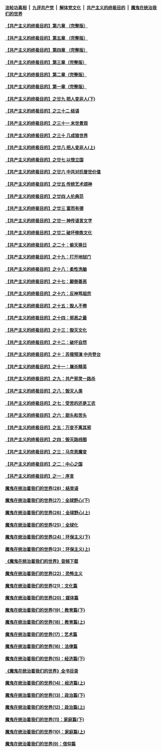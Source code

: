 

####  [法轮功真相](../../../../basic/blob/master/README.md?t=07071731) &nbsp;|&nbsp; [九评共产党](../../../../9ping.md/blob/master/README.md?t=07071731) &nbsp;|&nbsp; [解体党文化](../../../../jtdwh.md/blob/master/README.md?t=07071731)  &nbsp;|&nbsp; [共产主义的终极目的](../../../../gczydzjmd.md/blob/master/README.md?t=07071731) &nbsp;|&nbsp; [魔鬼在统治我们的世界](../../../../mgztzwmdsj.md/blob/master/README.md?t=07071731) 

#### [【共产主义的终极目的】第六章 （完整版）](../pages/nsc422/n11428913.md?t=07071731) 

#### [【共产主义的终极目的】第五章 （完整版）](../pages/nsc422/n11428912.md?t=07071731) 

#### [【共产主义的终极目的】第四章 （完整版）](../pages/nsc422/n11428907.md?t=07071731) 

#### [【共产主义的终极目的】第三章（完整版）](../pages/nsc422/n11428848.md?t=07071731) 

#### [【共产主义的终极目的】第二章（完整版）](../pages/nsc422/n11428831.md?t=07071731) 

#### [【共产主义的终极目的】第一章（完整版）](../pages/nsc422/n11417651.md?t=07071731) 

#### [【共产主义的终极目的】之廿九 把人变非人(下)](../pages/nsc422/n11344140.md?t=07071731) 

#### [【共产主义的终极目的】之三十二 结语](../pages/nsc422/n11360535.md?t=07071731) 

#### [【共产主义的终极目的】之三十一 末世景观](../pages/nsc422/n11351129.md?t=07071731) 

#### [【共产主义的终极目的】之三十 几成狼世界](../pages/nsc422/n11348280.md?t=07071731) 

#### [【共产主义的终极目的】之廿八 把人变非人(上)](../pages/nsc422/n11340492.md?t=07071731) 

#### [【共产主义的终极目的】之廿七 以恨立国](../pages/nsc422/n11336944.md?t=07071731) 

#### [【共产主义的终极目的】之廿六 中共对抗普世价值](../pages/nsc422/n11324785.md?t=07071731) 

#### [【共产主义的终极目的】之廿五 传统艺术颂神](../pages/nsc422/n11296396.md?t=07071731) 

#### [【共产主义的终极目的】之廿四 人伦典范](../pages/nsc422/n11296397.md?t=07071731) 

#### [【共产主义的终极目的】之廿三 富而有德](../pages/nsc422/n11283598.md?t=07071731) 

#### [【共产主义的终极目的】之廿一 神传语言文字](../pages/nsc422/n11263265.md?t=07071731) 

#### [【共产主义的终极目的】之廿二 破坏修炼文化](../pages/nsc422/n11245728.md?t=07071731) 

#### [【共产主义的终极目的】之二十：偷天换日](../pages/nsc422/n11238846.md?t=07071731) 

#### [【共产主义的终极目的】之十九：打开地狱门](../pages/nsc422/n11206376.md?t=07071731) 

#### [【共产主义的终极目的】之十八：柔性洗脑](../pages/nsc422/n11199994.md?t=07071731) 

#### [【共产主义的终极目的】之十七：颠倒善恶](../pages/nsc422/n11179782.md?t=07071731) 

#### [【共产主义的终极目的】之十六：反神骂祖宗](../pages/nsc422/n11166798.md?t=07071731) 

#### [【共产主义的终极目的】之十五：毁人不倦](../pages/nsc422/n11166792.md?t=07071731) 

#### [【共产主义的终极目的】之十四：邪恶之最](../pages/nsc422/n11150249.md?t=07071731) 

#### [【共产主义的终极目的】之十三：毁灭文化](../pages/nsc422/n11135227.md?t=07071731) 

#### [【共产主义的终极目的】之十二：破坏自然](../pages/nsc422/n11135214.md?t=07071731) 

#### [【共产主义的终极目的】之十：苏俄预演 中共登台](../pages/nsc422/n11118424.md?t=07071731) 

#### [【共产主义的终极目的】之十一：屠杀精英](../pages/nsc422/n11118442.md?t=07071731) 

#### [【共产主义的终极目的】之九：共产邪灵一路杀](../pages/nsc422/n11114139.md?t=07071731) 

#### [【共产主义的终极目的】之八：毁灭人类](../pages/nsc422/n11108503.md?t=07071731) 

#### [【共产主义的终极目的】之七：受苦的还是工农](../pages/nsc422/n11101809.md?t=07071731) 

#### [【共产主义的终极目的】之六：甜头和苦头](../pages/nsc422/n11096971.md?t=07071731) 

#### [【共产主义的终极目的】之五：万变不离其邪](../pages/nsc422/n11091285.md?t=07071731) 

#### [【共产主义的终极目的】之四：毁灭路线图](../pages/nsc422/n11086284.md?t=07071731) 

#### [【共产主义的终极目的】之三：马克思魔变](../pages/nsc422/n11061941.md?t=07071731) 

#### [【共产主义的终极目的】之二：中心之国](../pages/nsc422/n11047728.md?t=07071731) 

#### [【共产主义的终极目的】之一：序言](../pages/nsc422/n11086077.md?t=07071731) 

#### [魔鬼在统治着我们的世界(28)：结束语](../pages/nsc422/n10936246.md?t=07071731) 

#### [魔鬼在统治着我们的世界(27)：全球野心(下)](../pages/nsc422/n10928319.md?t=07071731) 

#### [魔鬼在统治着我们的世界(26)：全球野心(上)](../pages/nsc422/n10900318.md?t=07071731) 

#### [魔鬼在统治着我们的世界(25)：全球化](../pages/nsc422/n10788205.md?t=07071731) 

#### [魔鬼在统治着我们的世界(24)：环保主义(下)](../pages/nsc422/n10695307.md?t=07071731) 

#### [魔鬼在统治着我们的世界(23)：环保主义(上)](../pages/nsc422/n10688613.md?t=07071731) 

#### [《魔鬼在统治着我们的世界》音频下载](../pages/nsc422/n10635553.md?t=07071731) 

#### [魔鬼在统治着我们的世界(22)：恐怖主义](../pages/nsc422/n10614727.md?t=07071731) 

#### [魔鬼在统治着我们的世界(21)：文化篇](../pages/nsc422/n10597706.md?t=07071731) 

#### [魔鬼在统治着我们的世界(20)：媒体篇](../pages/nsc422/n10586579.md?t=07071731) 

#### [魔鬼在统治着我们的世界(19)：教育篇(下)](../pages/nsc422/n10564808.md?t=07071731) 

#### [魔鬼在统治着我们的世界(18)：教育篇(上)](../pages/nsc422/n10526970.md?t=07071731) 

#### [魔鬼在统治着我们的世界(17)：艺术篇](../pages/nsc422/n10499093.md?t=07071731) 

#### [魔鬼在统治着我们的世界(16)：法律篇](../pages/nsc422/n10485969.md?t=07071731) 

#### [魔鬼在统治着我们的世界(15)：经济篇(下)](../pages/nsc422/n10469975.md?t=07071731) 

#### [《魔鬼在统治着我们的世界》全书目录](../pages/nsc422/n10464261.md?t=07071731) 

#### [魔鬼在统治着我们的世界(14)：经济篇(上)](../pages/nsc422/n10457370.md?t=07071731) 

#### [魔鬼在统治着我们的世界(13)：政治篇(下)](../pages/nsc422/n10448270.md?t=07071731) 

#### [魔鬼在统治着我们的世界(12)：政治篇(上)](../pages/nsc422/n10444576.md?t=07071731) 

#### [魔鬼在统治着我们的世界(11)：家庭篇(下)](../pages/nsc422/n10440961.md?t=07071731) 

#### [魔鬼在统治着我们的世界(10)：家庭篇(上)](../pages/nsc422/n10435448.md?t=07071731) 

#### [魔鬼在统治着我们的世界(9)：信仰篇](../pages/nsc422/n10432159.md?t=07071731) 

